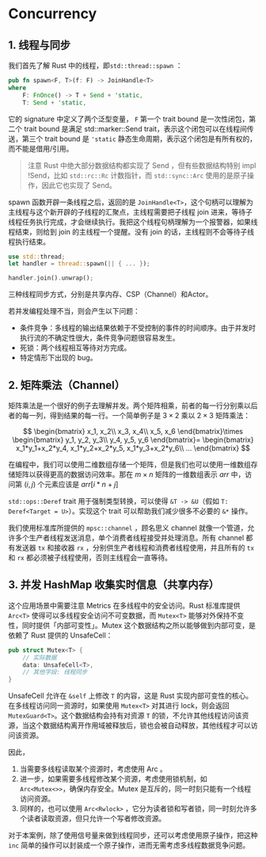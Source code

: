 # Concurrency

## 1. 线程与同步

我们首先了解 Rust 中的线程，即`std::thread::spawn` ：

```rust
pub fn spawn<F, T>(f: F) -> JoinHandle<T>
where
    F: FnOnce() -> T + Send + 'static,
    T: Send + 'static,
```

它的 signature 中定义了两个泛型变量， `F` 第一个 trait bound 是一次性闭包，第二个 trait bound 是满足 std::marker::Send trait，表示这个闭包可以在线程间传送，第三个 trait bound 是 `'static` 静态生命周期，表示这个闭包是有所有权的，而不能是借用/引用。

> 注意 Rust 中绝大部分数据结构都实现了 Send ，但有些数据结构特别 impl !Send，比如 `std::rc::Rc` 计数指针，而 `std::sync::Arc` 使用的是原子操作，因此它也实现了 Send。

spawn 函数开辟一条线程之后，返回的是 `JoinHandle<T>`，这个句柄可以理解为主线程与这个新开辟的子线程的汇聚点，主线程需要把子线程 join 进来，等待子线程任务执行完成，才会继续执行。我把这个线程句柄理解为一个报警器，如果线程结束，则给到 join 的主线程一个提醒。没有 join 的话，主线程则不会等待子线程执行结束。

```rust
use std::thread;
let handler = thread::spawn(|| { ... });

handler.join().unwrap();
```

三种线程同步方式，分别是共享内存、CSP（Channel）和Actor。

若并发编程处理不当，则会产生以下问题：
- 条件竞争：多线程的输出结果依赖于不受控制的事件的时间顺序。由于并发时执行流的不确定性很大，条件竞争问题很容易发生。
- 死锁：两个线程相互等待对方完成。
- 特定情形下出现的 bug。

## 2. 矩阵乘法（Channel）

矩阵乘法是一个很好的例子去理解并发。两个矩阵相乘，前者的每一行分别乘以后者的每一列，得到结果的每一行。一个简单例子是 $3\times 2$ 乘以 $2\times 3$ 矩阵乘法：

$$
\begin{bmatrix}
x_1, x_2\\
x_3, x_4\\
x_5, x_6
\end{bmatrix}\times
\begin{bmatrix}
y_1, y_2, y_3\\
y_4, y_5, y_6
\end{bmatrix}=
\begin{bmatrix}
x_1*y_1+x_2*y_4, x_1*y_2+x_2*y_5, x_1*y_3+x_2*y_6\\
...
\end{bmatrix}
$$

在编程中，我们可以使用二维数组存储一个矩阵，但是我们也可以使用一维数组存储矩阵以获得更高的数据访问效率。那在 $m\times n$ 矩阵的一维数组表示 $arr$ 中，访问第 $(i, j)$ 个元素应该是 $arr[i*n +j]$

`std::ops::Deref` trait 用于强制类型转换，可以使得 `&T -> &U`（假如 `T: Deref<Target = U>`）。实现这个 trait 可以帮助我们减少很多不必要的 `&*` 操作。

我们使用标准库所提供的 `mpsc::channel` ，顾名思义 channel 就像一个管道，允许多个生产者线程发送消息，单个消费者线程接受并处理消息。所有 channel 都有发送器 `tx` 和接收器 `rx` ，分别供生产者线程和消费者线程使用，并且所有的 `tx` 和 `rx` 都必须被子线程使用，否则主线程会一直等待。

## 3. 并发 HashMap 收集实时信息（共享内存）

这个应用场景中需要注意 Metrics 在多线程中的安全访问。Rust 标准库提供 `Arc<T>` 使得可以多线程安全访问不可变数据，而 `Mutex<T>` 能够对外保持不变性，同时提供「内部可变性」。Mutex 这个数据结构之所以能够做到内部可变，是依赖了 Rust 提供的 UnsafeCell：

```Rust
pub struct Mutex<T> {
    // 实际数据
    data: UnsafeCell<T>,
    // 其他字段: 线程同步
}
```

UnsafeCell 允许在 `&self` 上修改 `T` 的内容，这是 Rust 实现内部可变性的核心。在多线程访问同一资源时，如果使用 `Mutex<T>` 对其进行 lock，则会返回 `MutexGuard<T>`。这个数据结构会持有对资源 `T` 的锁，不允许其他线程访问该资源，当这个数据结构离开作用域被释放后，锁也会被自动释放，其他线程才可以访问该资源。

因此，

1. 当需要多线程读取某个资源时，考虑使用 Arc 。
2. 进一步，如果需要多线程修改某个资源，考虑使用锁机制，如 `Arc<Mutex<>>`，确保内存安全。Mutex 是互斥的，同一时刻只能有一个线程访问资源。
3. 同样的，也可以使用 `Arc<Rwlock>` ，它分为读者锁和写者锁，同一时刻允许多个读者读取资源，但只允许一个写者修改资源。

对于本案例，除了使用信号量来做到线程同步，还可以考虑使用原子操作，把这种 `inc` 简单的操作可以封装成一个原子操作，进而无需考虑多线程数据竞争问题。

